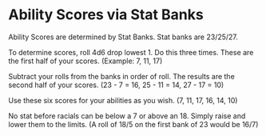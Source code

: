 # Ability Scores via Stat Banks
Ability Scores are determined by Stat Banks. Stat banks are 23/25/27.

To determine scores, roll 4d6 drop lowest 1. Do this three times. These are the first half of your scores. (Example: 7, 11, 17)

Subtract your rolls from the banks in order of roll. The results are the second half of your scores. (23 - 7 = 16, 25 - 11 = 14, 27 - 17 = 10)

Use these six scores for your abilities as you wish.
(7, 11, 17, 16, 14, 10)

No stat before racials can be below a 7 or above an 18. Simply raise and lower them to the limits. (A roll of 18/5 on the first bank of 23 would be 16/7)

